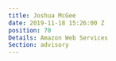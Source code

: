 ```yaml
---
title: Joshua McGee
date: 2019-11-18 15:26:00 Z
position: 70
Details: Amazon Web Services
Section: advisory
---
```



